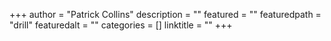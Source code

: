 +++
author = "Patrick Collins"
description = ""
featured = ""
featuredpath = "drill"
featuredalt = ""
categories = []
linktitle = ""
+++
